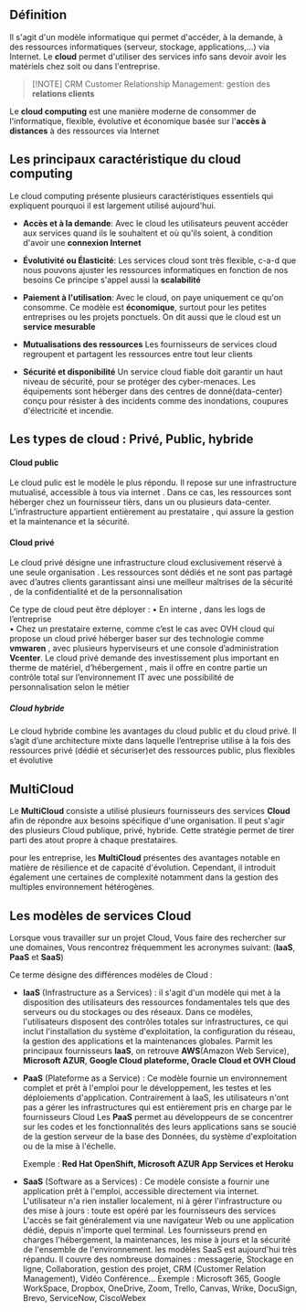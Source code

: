 ## Définition

Il s'agit d'un modèle informatique qui permet d'accéder, à la demande, à des ressources informatiques (serveur, stockage, applications,...) via Internet. 
Le **cloud** permet d'utiliser des services info sans devoir avoir les matériels chez soit ou dans l'entreprise. 


> [!NOTE] CRM
> Customer Relationship Management: gestion des **relations clients**

Le **cloud computing** est une manière moderne de consommer de l'informatique, flexible, évolutive et économique basée sur l'**accès à distances** à des ressources via Internet

## Les principaux caractéristique du cloud computing

Le cloud computing présente plusieurs caractéristiques essentiels qui expliquent pourquoi il est largement utilisé aujourd'hui.
- **Accès et à la demande**:
	Avec le cloud les utilisateurs peuvent accéder aux services quand ils le souhaitent et où qu'ils soient, à condition d'avoir une **connexion Internet**

- **Évolutivité ou Élasticité**:
	Les services cloud sont très flexible, c-a-d que nous pouvons ajuster les ressources informatiques en fonction de nos besoins
	Ce principe s'appel aussi la **scalabilité**

- **Paiement à l'utilisation**:
	Avec le cloud, on paye uniquement ce qu'on consomme.
	Ce modèle est **économique**, surtout pour les petites entreprises ou les projets ponctuels. On dit aussi que le cloud est un **service mesurable** 

-  **Mutualisations des ressources** 
	Les fournisseurs de services cloud regroupent et partagent les ressources entre tout leur clients

- **Sécurité et disponibilité**
	Un service cloud fiable doit garantir un haut niveau de sécurité, pour se protéger des cyber-menaces.
	Les équipements sont héberger dans des centres de donné(data-center) conçu pour résister à des incidents comme des inondations, coupures d'électricité et incendie.


## Les types de cloud : Privé, Public, hybride
#### Cloud public
Le cloud pulic est le modèle le plus répondu.
Il repose sur une infrastructure mutualisé, accessible à tous via internet . Dans ce cas, les ressources sont héberger chez un fournisseur tièrs, dans un ou plusieurs data-center. L’infrastructure appartient entièrement au prestataire , qui assure la gestion et la maintenance et la sécurité.

#### Cloud privé
Le cloud privé désigne une infrastructure cloud exclusivement réservé à une seule organisation .
Les ressources sont dédiés et ne sont pas partagé avec d’autres clients garantissant ainsi une meilleur maîtrises de la sécurité , de la confidentialité et de la personnalisation

Ce type de cloud peut être déployer : 
• En interne , dans les logs de l’entreprise  
• Chez un prestataire externe, comme c’est le cas avec  OVH cloud qui propose un cloud privé héberger baser sur des technologie comme **vmwaren** , avec plusieurs hyperviseurs et une console d’administration **Vcenter**. Le cloud privé demande des investissement plus important en therme de matériel, d’hébergement , mais il offre en contre partie un contrôle total sur l’environnement IT avec une possibilité de personnalisation  selon le métier

##### Cloud hybride
Le cloud hybride combine les avantages du cloud public et du cloud privé. Il s’agit d’une architecture mixte dans laquelle l’entreprise utilise à la fois des ressources privé (dédié et sécuriser)et des ressources public, plus flexibles et évolutive


##  MultiCloud

Le **MultiCloud** consiste a utilisé plusieurs fournisseurs des services **Cloud** afin de répondre aux besoins spécifique d'une organisation. Il peut s'agir des plusieurs Cloud publique, privé, hybride. Cette stratégie permet de tirer parti des atout propre à chaque prestataires.

pour les entreprise, les **MultiCloud** présentes des avantages notable en matière de résilience et de capacité d'évolution. Cependant, il introduit également une certaines de complexité notamment dans la gestion des multiples environnement hétérogènes.

## Les modèles de services Cloud

Lorsque vous travailler sur un projet Cloud, Vous faire des rechercher sur une domaines, Vous rencontrez fréquemment les acronymes suivant: (**IaaS**, **PaaS** et **SaaS**)

Ce terme désigne des différences modèles de Cloud :

- **IaaS** (Infrastructure as a Services) : 
	il s'agit d'un modèle qui met à la disposition des utilisateurs des ressources fondamentales tels que des serveurs ou du stockages ou des réseaux. Dans ce modèles, l'utilisateurs disposent des contrôles totales sur infrastructures, ce qui inclut l'installation du système d'exploitation, la configuration du réseau, la gestion des applications et la maintenances globales.
	Parmit les principaux fournisseurs **IaaS**, on retrouve **AWS**(Amazon Web Service), **Microsoft AZUR**, **Google Cloud plateforme, Oracle Cloud et OVH Cloud**


- **PaaS** (Plateforme as a Service) : 
	Ce modèle fournie un environnement complet et prêt à l'emploi pour le développement, les testes et les déploiements d'application. Contrairement à IaaS, les utilisateurs n'ont pas a gérer les infrastructures qui est entièrement pris en charge par le fournisseurs Cloud
	Les **PaaS** permet au développeurs de se concentrer sur les codes et les fonctionnalités des leurs applications sans se soucié de la gestion serveur de la base des Données, du système d'exploitation ou de la mise à l'échelle.
	
	Exemple : **Red Hat OpenShift, Microsoft AZUR App Services et Heroku**

- **SaaS** (Software as a Services) :
	Ce modèle consiste a fournir une application prêt à l'emploi, accessible directement via internet. L'utilisateur n'a rien installer localement, ni à gérer l'infrastructure ou des mise à jours : toute est opéré par les fournisseurs des services
	L'accès se fait généralement via une navigateur Web ou une application dédié, depuis n'importe quel terminal. Les fournisseurs prend en charges l'hébergement, la maintenances, les mise à jours et la sécurité de l'ensemble de l'environnement. les modèles SaaS est aujourd'hui très répandu. Il couvre des nombreuse domaines : messagerie, Stockage en ligne, Collaboration, gestion des projet, CRM (Customer Relation Management), Vidéo Conférence...
	Exemple : Microsoft 365, Google WorkSpace, Dropbox, OneDrive, Zoom, Trello, Canvas, Wrike, DocuSign, Brevo, ServiceNow, CiscoWebex
